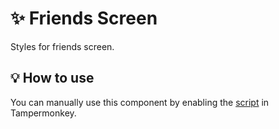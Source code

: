 # :sparkles: Friends Screen

Styles for friends screen.

## :bulb: How to use

You can manually use this component by enabling the [script](https://raw.githubusercontent.com/Neutrxl/Themed/main/src/Friends/FriendsScreen/FriendsScreen.user.js) in Tampermonkey.